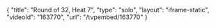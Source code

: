 {
    "title": "Round of 32, Heat 7",
    "type": "solo",
    "layout": "iframe-static",
    "videoId": "163770",
    "url": "\/tvpembed\/163770"
}